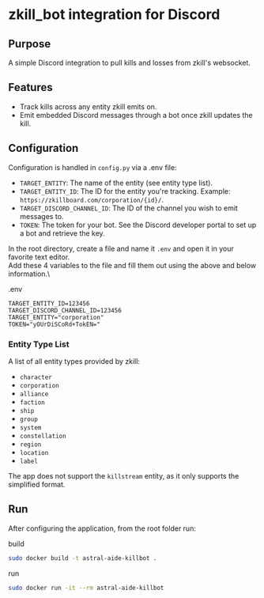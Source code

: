 # zkill_bot integration for Discord

## Purpose
A simple Discord integration to pull kills and losses from zkill's websocket.

## Features
- Track kills across any entity zkill emits on.
- Emit embedded Discord messages through a bot once zkill updates the kill.

## Configuration

Configuration is handled in `config.py` via a .env file:

- `TARGET_ENTITY`: The name of the entity (see entity type list).
- `TARGET_ENTITY_ID`: The ID for the entity you're tracking. Example: `https://zkillboard.com/corporation/{id}/`.
- `TARGET_DISCORD_CHANNEL_ID`: The ID of the channel you wish to emit messages to.
- `TOKEN`: The token for your bot. See the Discord developer portal to set up a bot and retrieve the key.

In the root directory, create a file and name it `.env` and open it in your favorite text editor.\
Add these 4 variables to the file and fill them out using the above and below information.\

.env
```
TARGET_ENTITY_ID=123456
TARGET_DISCORD_CHANNEL_ID=123456
TARGET_ENTITY="corporation"
TOKEN="yOUrDiSCoRd+TokEN="
```

### Entity Type List
A list of all entity types provided by zkill:

- `character`
- `corporation`
- `alliance`
- `faction`
- `ship`
- `group`
- `system`
- `constellation`
- `region`
- `location`
- `label`

The app does not support the `killstream` entity, as it only supports the simplified format.

## Run
After configuring the application, from the root folder run:

build
```bash
sudo docker build -t astral-aide-killbot .
```

run
```bash
sudo docker run -it --rm astral-aide-killbot
```